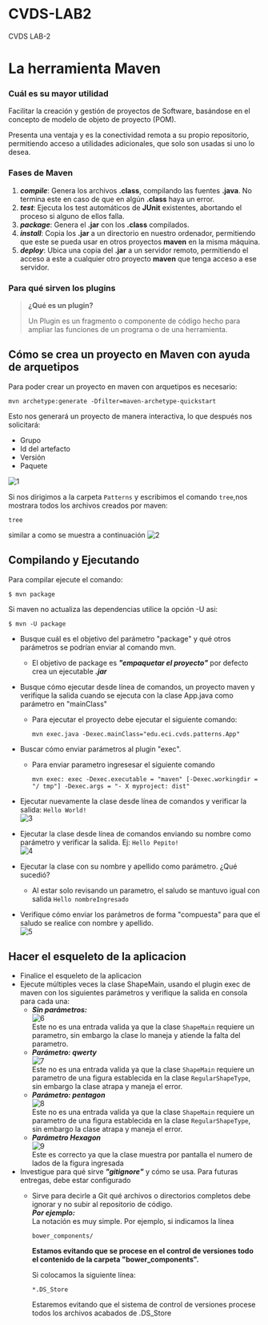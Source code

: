 # CVDS-LAB2
CVDS LAB-2

# **La herramienta Maven**

### Cuál es su mayor utilidad

Facilitar la creación y gestión de proyectos de Software, basándose en el concepto de modelo de objeto de proyecto (POM).

Presenta una ventaja y es la conectividad remota a su propio repositorio, permitiendo acceso a utilidades adicionales, que solo son usadas si uno lo desea.

### Fases de Maven

 1. **_compile_**: Genera los archivos __.class__, compilando las fuentes __.java__. No termina este en caso de que en algún __.class__ haya un error.
 2. **_test_**: Ejecuta los test automáticos de **JUnit** existentes, abortando el proceso si alguno de ellos falla.
 3. **_package_**: Genera el **.jar** con los **.class** compilados.
 4. **_install_**: Copia los **.jar** a un directorio en nuestro ordenador, permitiendo que este se pueda usar en otros proyectos **maven** en la misma máquina.
 5. **_deploy_**: Ubica una copia del **.jar** a un servidor remoto, permitiendo el acceso a este a cualquier otro proyecto **maven** que tenga acceso a ese servidor.

### Para qué sirven los plugins

> **¿Qué es un plugin?**
> 
> Un Plugin es un fragmento o componente de código hecho para ampliar las funciones de un programa o de una herramienta.

## Cómo se crea un proyecto en Maven con ayuda de arquetipos

Para poder crear un proyecto en maven con arquetipos es necesario:

```
mvn archetype:generate -Dfilter=maven-archetype-quickstart 
```
Esto nos generará un proyecto de manera interactiva, lo que después nos solicitará:

- Grupo
- Id del artefacto
- Versión
- Paquete

![1](https://github.com/Rincon10/CVDS-LAB2/blob/master/resources/archetypeConfiguration.jpg)

Si nos dirigimos a la carpeta ```Patterns``` y escribimos el comando ```tree```,nos mostrara todos los archivos creados por maven:

```
tree
```
similar a como se muestra a continuación
![2](https://github.com/Rincon10/CVDS-LAB2/blob/master/resources/tree.jpg)

## Compilando y Ejecutando
Para compilar ejecute el comando:
```
$ mvn package
```
Si maven no actualiza las dependencias utilice la opción -U asi:
```
$ mvn -U package
```
* Busque cuál es el objetivo del parámetro "package" y qué otros parámetros se podrían enviar al comando mvn.
   * El objetivo de package es ***"empaquetar el proyecto"*** por defecto crea un ejecutable ***.jar***


* Busque cómo ejecutar desde línea de comandos, un proyecto maven y verifique la salida cuando se ejecuta con la clase App.java como parámetro en "mainClass"
   * Para ejecutar el proyecto debe ejecutar el siguiente comando:
      ```
      mvn exec.java -Dexec.mainClass="edu.eci.cvds.patterns.App"
      ```

* Buscar cómo enviar parámetros al plugin "exec".
   * Para enviar parametro ingresesar el siguiente comando 
      ```
      mvn exec: exec -Dexec.executable = "maven" [-Dexec.workingdir = "/ tmp"] -Dexec.args = "- X myproject: dist"
      ```


* Ejecutar nuevamente la clase desde línea de comandos y verificar la salida: ```Hello World!``` \
   ![3](https://github.com/Rincon10/CVDS-LAB2/blob/master/resources/ejecuantandoApp.jpg)
* Ejecutar la clase desde línea de comandos enviando su nombre como parámetro y verificar la salida. Ej: ```Hello Pepito!``` \
   ![4](https://github.com/Rincon10/CVDS-LAB2/blob/master/resources/ejecutandoApp1Param.jpg) 
* Ejecutar la clase con su nombre y apellido como parámetro. ¿Qué sucedió?
   * Al estar solo revisando un parametro, el saludo se mantuvo igual con salida ```Hello nombreIngresado```

* Verifique cómo enviar los parámetros de forma "compuesta" para que el saludo se realice con nombre y apellido. \
   ![5](https://github.com/Rincon10/CVDS-LAB2/blob/master/resources/ejecutandoApp2Param.jpg) 

## Hacer el esqueleto de la aplicacion
* Finalice el esqueleto de la aplicacion
* Ejecute múltiples veces la clase ShapeMain, usando el plugin exec de maven con los siguientes parámetros y verifique la salida en consola para cada una:
   * ***Sin parámetros:***  \
      ![6](https://github.com/Rincon10/CVDS-LAB2/blob/master/resources/ejecucionSinParam.jpg)  \
      Este no es una entrada valida ya que la clase ```ShapeMain``` requiere un parametro, sin embargo la clase lo maneja y atiende la falta del parametro.
   * ***Parámetro: qwerty***  \
      ![7](https://github.com/Rincon10/CVDS-LAB2/blob/master/resources/ejecucionParamQuerty.jpg)   \
      Este no es una entrada valida ya que la clase ```ShapeMain``` requiere un parametro de una figura establecida en la clase ```RegularShapeType```, sin embargo la clase atrapa y maneja el error.
   * ***Parámetro: pentagon***  \
      ![8](https://github.com/Rincon10/CVDS-LAB2/blob/master/resources/ejecutandoApp2Param.jpg)   \
      Este no es una entrada valida ya que la clase ```ShapeMain``` requiere un parametro de una figura establecida en la clase ```RegularShapeType```, sin embargo la clase atrapa y maneja el error. 
   * ***Parámetro Hexagon***  \
      ![9](https://github.com/Rincon10/CVDS-LAB2/blob/master/resources/ejecutandoApp2Param.jpg)   \
      Este es correcto ya que la clase muestra por pantalla el numero de lados de la figura ingresada
 * Investigue para qué sirve ***"gitignore"*** y cómo se usa. Para futuras entregas, debe estar configurado
   * Sirve para decirle a Git qué archivos o directorios completos debe ignorar y no subir al repositorio de código. \
    ***Por ejemplo:*** \
    La notación es muy simple. Por ejemplo, si indicamos la línea
      ```
      bower_components/
      ```
      **Estamos evitando que se procese en el control de versiones todo el contenido de la carpeta "bower_components".**

      Si colocamos la siguiente línea:
      ```
      *.DS_Store
      ```

     Estaremos evitando que el sistema de control de versiones procese todos los archivos acabados de .DS_Store







